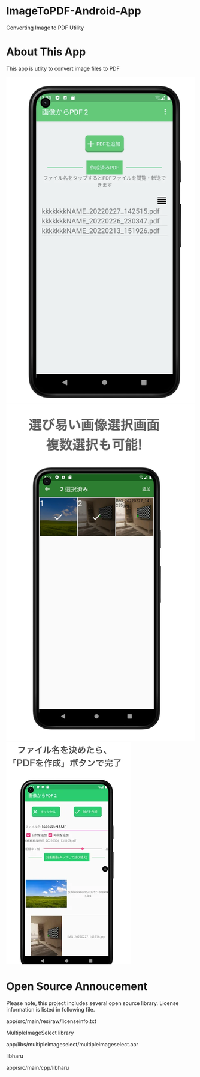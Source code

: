 # ImageToPDF-Android-App
Converting Image to PDF Utility


# About This App
This app is utlity to convert image files to PDF

![overview](/screen-shot/overview.webp)
![selectimage](/screen-shot/selctimage.webp)
![finish](/screen-shot/finish.webp)



# Open Source Annoucement
Please note, this project includes several open source library.
License information is listed in following file.


app/src/main/res/raw/licenseinfo.txt 

MultipleImageSelect library

  app/libs/multipleimageselect/multipleimageselect.aar

libharu

  app/src/main/cpp/libharu
  

